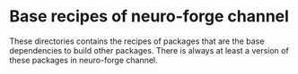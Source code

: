 # Base recipes of neuro-forge channel

These directories contains the recipes of packages that are the base dependencies to build other packages. There is always at least a version of these packages in neuro-forge channel.
